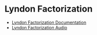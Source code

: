 # Lyndon Factorization
- [Lyndon Factorization Documentation](./2.1.18.1_Lyndon_Factorization_Documentation.md)
- [Lyndon Factorization Audio](./2.1.18.1_Lyndon_Factorization_Audio.md)
